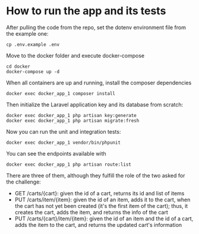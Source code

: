 # How to run the app and its tests

After pulling the code from the repo, set the dotenv environment file from the example one:

    cp .env.example .env

Move to the docker folder and execute docker-compose

    cd docker
    docker-compose up -d

When all containers are up and running, install the composer dependencies

    docker exec docker_app_1 composer install

Then initialize the Laravel application key and its database from scratch:

    docker exec docker_app_1 php artisan key:generate
    docker exec docker_app_1 php artisan migrate:fresh

Now you can run the unit and integration tests:

    docker exec docker_app_1 vendor/bin/phpunit

You can see the endpoints available with

    docker exec docker_app_1 php artisan route:list

There are three of them, although they fulfill the role of the two asked for the challenge:

- GET /carts/{cart}: given the id of a cart, returns its id and list of items
- PUT /carts/item/{item}: given the id of an item, adds it to the cart, when the cart has not yet been created (it's the first item of the cart); thus, it creates the cart, adds the item, and returns the info of the cart
- PUT /carts/{cart}/item/{item}: given the id of an item and the id of a cart, adds the item to the cart, and returns the updated cart's information